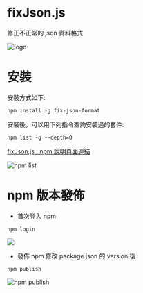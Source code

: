 # fixJson.js
修正不正常的 json 資料格式

![logo](https://img.my-best.tw/press_component/images/c14b4ca9124f4e97dda730eab61dfa43.jpg?ixlib=rails-4.2.0&q=70&lossless=0&w=690&fit=max)

# 安裝
安裝方式如下:
```
npm install -g fix-json-format
```
安裝後，可以用下列指令查詢安裝過的套件:
```
npm list -g --depth=0
```

[fixJson.js : npm 說明頁面連結](https://www.npmjs.com/package/fix-json-format)

![npm list](https://i.imgur.com/a56xdBl.png)

# npm 版本發佈
* 首次登入 npm
```
npm login
```
![](https://i.imgur.com/ncvwdmS.png)

* 發佈 npm
修改 package.json 的 version 後
```
npm publish
```
![npm publish](https://i.imgur.com/QDYx7NG.png)
